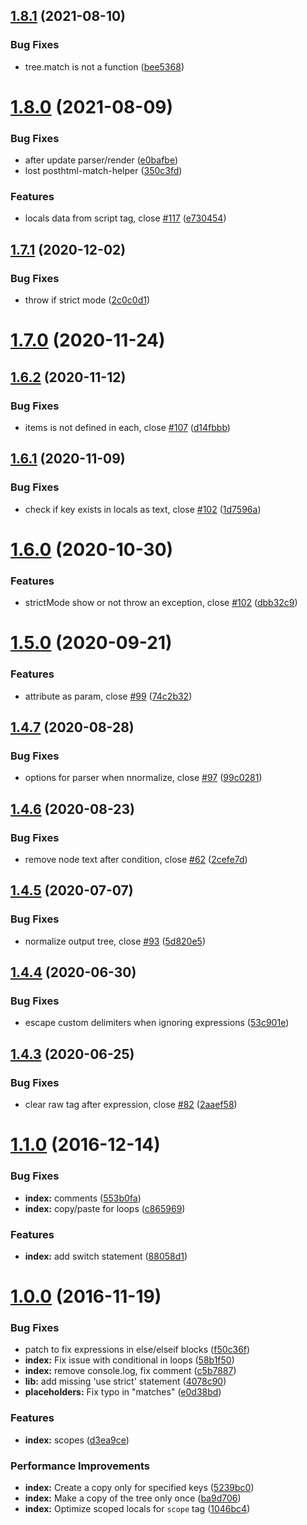 ## [1.8.1](https://github.com/posthtml/posthtml-expressions/compare/v1.8.0...v1.8.1) (2021-08-10)


### Bug Fixes

* tree.match is not a function ([bee5368](https://github.com/posthtml/posthtml-expressions/commit/bee5368149d7f1258833656f91355e1266f6ee4d))



# [1.8.0](https://github.com/posthtml/posthtml-expressions/compare/v1.7.1...v1.8.0) (2021-08-09)


### Bug Fixes

* after update parser/render ([e0bafbe](https://github.com/posthtml/posthtml-expressions/commit/e0bafbeec23b18ae59c40c43dd132fc01bfbc73d))
* lost posthtml-match-helper ([350c3fd](https://github.com/posthtml/posthtml-expressions/commit/350c3fdf167ee638deb9b3c5cf5ffc98527406b8))


### Features

* locals data from script tag, close [#117](https://github.com/posthtml/posthtml-expressions/issues/117) ([e730454](https://github.com/posthtml/posthtml-expressions/commit/e73045458dc90afdb4046a93c394d75800818b8d))



## [1.7.1](https://github.com/posthtml/posthtml-expressions/compare/v1.7.0...v1.7.1) (2020-12-02)


### Bug Fixes

* throw if strict mode ([2c0c0d1](https://github.com/posthtml/posthtml-expressions/commit/2c0c0d1a181b280ba72f76c6530a1c626ab987e6))



# [1.7.0](https://github.com/posthtml/posthtml-expressions/compare/v1.6.2...v1.7.0) (2020-11-24)



## [1.6.2](https://github.com/posthtml/posthtml-expressions/compare/v1.6.1...v1.6.2) (2020-11-12)


### Bug Fixes

* items is not defined in each, close [#107](https://github.com/posthtml/posthtml-expressions/issues/107) ([d14fbbb](https://github.com/posthtml/posthtml-expressions/commit/d14fbbb683460fad4f8b2edb649f9ef759b89038))



## [1.6.1](https://github.com/posthtml/posthtml-expressions/compare/v1.6.0...v1.6.1) (2020-11-09)


### Bug Fixes

* check if key exists in locals as text, close [#102](https://github.com/posthtml/posthtml-expressions/issues/102) ([1d7596a](https://github.com/posthtml/posthtml-expressions/commit/1d7596a8a4d12fd29a74f03637057772a9b81d09))



# [1.6.0](https://github.com/posthtml/posthtml-expressions/compare/v1.5.0...v1.6.0) (2020-10-30)


### Features

* strictMode show or not throw an exception, close [#102](https://github.com/posthtml/posthtml-expressions/issues/102) ([dbb32c9](https://github.com/posthtml/posthtml-expressions/commit/dbb32c9a9cd0c3b6468547ecea1d1d492e0ac7ce))



# [1.5.0](https://github.com/posthtml/posthtml-expressions/compare/v1.4.7...v1.5.0) (2020-09-21)


### Features

* attribute as param, close [#99](https://github.com/posthtml/posthtml-expressions/issues/99) ([74c2b32](https://github.com/posthtml/posthtml-expressions/commit/74c2b3201f1492c4115e0e4b8f71e228f0e70370))



## [1.4.7](https://github.com/posthtml/posthtml-expressions/compare/v1.4.6...v1.4.7) (2020-08-28)


### Bug Fixes

* options for parser when nnormalize, close [#97](https://github.com/posthtml/posthtml-expressions/issues/97) ([99c0281](https://github.com/posthtml/posthtml-expressions/commit/99c02815facfcb692d52f37b3d80ad882f4756fb))



## [1.4.6](https://github.com/posthtml/posthtml-expressions/compare/v1.4.5...v1.4.6) (2020-08-23)


### Bug Fixes

* remove node text after condition, close [#62](https://github.com/posthtml/posthtml-expressions/issues/62) ([2cefe7d](https://github.com/posthtml/posthtml-expressions/commit/2cefe7dac40b61e82752c7f03b91296870474194))



## [1.4.5](https://github.com/posthtml/posthtml-expressions/compare/v1.4.4...v1.4.5) (2020-07-07)


### Bug Fixes

* normalize output tree, close [#93](https://github.com/posthtml/posthtml-expressions/issues/93) ([5d820e5](https://github.com/posthtml/posthtml-expressions/commit/5d820e59e0f745444015220937d3e3321071249e))



## [1.4.4](https://github.com/posthtml/posthtml-expressions/compare/v1.4.3...v1.4.4) (2020-06-30)


### Bug Fixes

* escape custom delimiters when ignoring expressions ([53c901e](https://github.com/posthtml/posthtml-expressions/commit/53c901eb8d58e4c1d259db9963bd6817efc11ea2))



## [1.4.3](https://github.com/posthtml/posthtml-expressions/compare/v1.4.2...v1.4.3) (2020-06-25)


### Bug Fixes

* clear raw tag after expression, close [#82](https://github.com/posthtml/posthtml-expressions/issues/82) ([2aaef58](https://github.com/posthtml/posthtml-expressions/commit/2aaef5867c0f7971358226f125b288e9de4d021c))



<a name="1.1.0"></a>
# [1.1.0](https://github.com/posthtml/posthtml-expressions/compare/v1.0.0...v1.1.0) (2016-12-14)


### Bug Fixes

* **index:** comments ([553b0fa](https://github.com/posthtml/posthtml-expressions/commit/553b0fa))
* **index:** copy/paste for loops ([c865969](https://github.com/posthtml/posthtml-expressions/commit/c865969))

### Features

* **index:** add switch statement ([88058d1](https://github.com/posthtml/posthtml-expressions/commit/88058d1))



<a name="1.0.0"></a>
# [1.0.0](https://github.com/posthtml/posthtml-expressions/compare/v0.9.0...v1.0.0) (2016-11-19)


### Bug Fixes

* patch to fix expressions in else/elseif blocks ([f50c36f](https://github.com/posthtml/posthtml-expressions/commit/f50c36f))
* **index:** Fix issue with conditional in loops ([58b1f50](https://github.com/posthtml/posthtml-expressions/commit/58b1f50))
* **index:** remove console.log, fix comment ([c5b7887](https://github.com/posthtml/posthtml-expressions/commit/c5b7887))
* **lib:** add missing 'use strict' statement ([4078c90](https://github.com/posthtml/posthtml-expressions/commit/4078c90))
* **placeholders:** Fix typo in "matches" ([e0d38bd](https://github.com/posthtml/posthtml-expressions/commit/e0d38bd))

### Features

* **index:** scopes ([d3ea9ce](https://github.com/posthtml/posthtml-expressions/commit/d3ea9ce))

### Performance Improvements

* **index:** Create a copy only for specified keys ([5239bc0](https://github.com/posthtml/posthtml-expressions/commit/5239bc0))
* **index:** Make a copy of the tree only once ([ba9d706](https://github.com/posthtml/posthtml-expressions/commit/ba9d706))
* **index:** Optimize scoped locals for `scope` tag ([1046bc4](https://github.com/posthtml/posthtml-expressions/commit/1046bc4))
